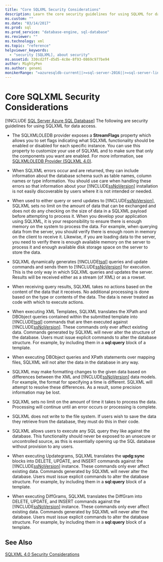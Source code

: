 ```yaml
---
title: "Core SQLXML Security Considerations"
description: Learn the core security guidelines for using SQLXML for data access.
ms.custom: ""
ms.date: "03/14/2017"
ms.prod: sql
ms.prod_service: "database-engine, sql-database"
ms.reviewer: ""
ms.technology: xml
ms.topic: "reference"
helpviewer_keywords: 
  - "security [SQLXML], about security"
ms.assetid: 330cd2ff-d5d5-4c8e-8f93-0869c977be94
author: MightyPen
ms.author: genemi
monikerRange: "=azuresqldb-current||>=sql-server-2016||>=sql-server-linux-2017||=azuresqldb-mi-current"
---
```

# Core SQLXML Security Considerations
[!INCLUDE [SQL Server Azure SQL Database](../../../includes/applies-to-version/sql-asdb.md)]
  The following are security guidelines for using SQLXML for data access.  
  
-   The SQLXMLOLEDB provider exposes a **StreamFlags** property which allows you to set flags indicating what SQLXML functionality should be enabled or disabled for each specific instance. You can use this property to customize your use of SQLXML and to make sure that only the components you want are enabled. For more information, see [SQLXMLOLEDB Provider &#40;SQLXML 4.0&#41;](../data-access-components-provider/sqlxml-4-0-data-access-components-sqlxmloledb-provider.md).  
  
-   When SQLXML errors occur and are returned, they can include information about the database schema such as table names, column names or type information. You should use care when handling these errors so that information about your [!INCLUDE[ssNoVersion](../../../includes/ssnoversion-md.md)] installation is not easily discoverable by users where it is not intended or needed.  
  
-   When used to either query or send updates to [!INCLUDE[ssNoVersion](../../../includes/ssnoversion-md.md)], SQLXML sets no limit on the amount of data that can be exchanged and does not do any checking on the size of data in a SQLXML payload before attempting to process it. When you develop your application using SQLXML, it is your responsibility to ensure there is enough memory on the system to process the data. For example, when querying data from the server, you should verify there is enough room in memory on the client to receive it. Likewise, if you are loading data to the server, you need to verify there is enough available memory on the server to process it and enough available disk storage space on the server to store the data.  
  
-   SQLXML dynamically generates [!INCLUDE[tsql](../../../includes/tsql-md.md)] queries and update commands and sends them to [!INCLUDE[ssNoVersion](../../../includes/ssnoversion-md.md)] for execution. This is the only way in which SQLXML queries and updates the server. Results will be received either as a stream (of XML) or as a rowset.  
  
-   When receiving query results, SQLXML takes no actions based on the content of the data that it receives. No additional processing is done based on the type or contents of the data. The data is never treated as code with which to execute actions.  
  
-   When executing XML Templates, SQLXML translates the XPath and DBObject queries contained within the submitted template into [!INCLUDE[tsql](../../../includes/tsql-md.md)] commands that are then executed against [!INCLUDE[ssNoVersion](../../../includes/ssnoversion-md.md)]. These commands only ever affect existing data. Commands generated by SQLXML will never alter the structure of the database. Users must issue explicit commands to alter the database structure. For example, by including them in a **sql:query** block of a template.  
  
-   When executing DBObject queries and XPath statements over mapping files, SQLXML will not alter the data in the database in any way.  
  
-   SQLXML may make formatting changes to the given data based on differences between the XML and [!INCLUDE[ssNoVersion](../../../includes/ssnoversion-md.md)] data models. For example, the format for specifying a time is different. SQLXML will attempt to resolve these differences. As a result, some precision information may be lost.  
  
-   SQLXML sets no limit on the amount of time it takes to process the data. Processing will continue until an error occurs or processing is complete.  
  
-   SQLXML does not write to the file system. If users wish to save the data they retrieve from the database, they must do this in their code.  
  
-   SQLXML allows users to execute any SQL query they like against the database. This functionality should never be exposed to an unsecure or uncontrolled source, as this is essentially opening up the SQL database without provision to any users.  
  
-   When executing Updategrams, SQLXML translates the **updg:sync** blocks into DELETE, UPDATE, and INSERT commands against the [!INCLUDE[ssNoVersion](../../../includes/ssnoversion-md.md)] instance. These commands only ever affect existing data. Commands generated by SQLXML will never alter the database. Users must issue explicit commands to alter the database structure. For example, by including them in a **sql:query** block of a template.  
  
-   When executing DiffGrams, SQLXML translates the DiffGram into DELETE, UPDATE, and INSERT commands against the [!INCLUDE[ssNoVersion](../../../includes/ssnoversion-md.md)] instance. These commands only ever affect existing data. Commands generated by SQLXML will never alter the database. Users must issue explicit commands to alter the database structure. For example, by including them in a **sql:query** block of a template.  
  
## See Also  
 [SQLXML 4.0 Security Considerations](../../../relational-databases/sqlxml-annotated-xsd-schemas-xpath-queries/security/sqlxml-4-0-security-considerations.md)  
  

